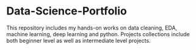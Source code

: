 # Data-Science-Portfolio
This repository includes my hands-on works on data cleaning, EDA, machine learning, deep learning and python. Projects collections include both beginner level as well as intermediate level projects.
